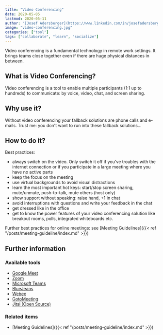 ```yaml
---
title: "Video Conferencing"
date: 2020-05-05
lastmod: 2020-05-11
author: "[Josef Adersberger](https://www.linkedin.com/in/josefadersberger)"
image: "video-conferencing.jpg"
categories: ["tool"]
tags: ["collaborate", "learn", "socialize"]
---
```


Video conferencing is a fundamental technology in remote work settings. It brings teams close together even if there are huge physical distances in between.

<!--more-->

## What is Video Conferencing?

Video conferencing is a tool to enable multiple participants (1:1 up to hundreds) to communicate: by voice, video, chat, and screen sharing.

## Why use it?

Without video conferencing your fallback solutions are phone calls and e-mails. Trust me: you don't want to run into these fallback solutions...

## How to do it?

Best practices:

* always switch on the video. Only switch it off if you've troubles with the internet connection or if you participate in a large meeting where you have no active parts
* keep the focus on the meeting
* use virtual backgrounds to avoid visual distractions
* learn the most important hot keys: start/stop screen sharing, mute/unmute, push-to-talk, mute others (host only)
* show support without speaking: raise hand, +1 in chat
* avoid interruptions with questions and write your feedback in the chat
* get dressed like in the office
* get to know the power features of your video conferencing solution like breakout rooms, polls, integrated whiteboards etc.

Further best practices for online meetings: see [Meeting Guidelines]({{< ref "/posts/meeting-guideline/index.md" >}})

## Further information

### Available tools

* [Google Meet](https://meet.google.com)
* [Zoom](https://zoom.us/)
* [Microsoft Teams](https://www.microsoft.com/en-us/microsoft-365/microsoft-teams/group-chat-software)
* [BlueJeans](https://www.bluejeans.com)
* [Webex](https://www.webex.com)
* [GotoMeeting](https://www.gotomeeting.com)
* [Jitsi (Open Source)](https://jitsi.org)

### Related items 

* [Meeting Guidelines]({{< ref "/posts/meeting-guideline/index.md" >}})

